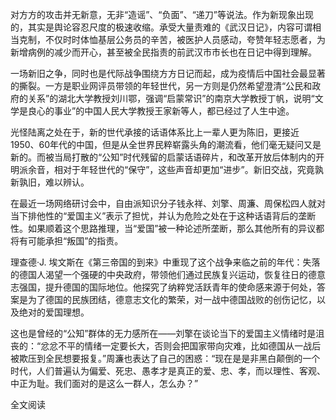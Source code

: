对方方的攻击并无新意，无非“造谣”、“负面”、“递刀”等说法。作为新现象出现的，其实是舆论容忍尺度的极速收缩。承受大量责难的《武汉日记》，内容可谓相当克制，不仅时时体恤基层公务员的辛苦，被医护人员感动，夸赞年轻志愿者，为新增病例的减少而开心，甚至被全民指责的前武汉市市长也在日记中得到理解。

一场新旧之争，同时也是代际战争围绕方方日记而起，成为疫情后中国社会最显著的撕裂。一方是职业网评员带领的年轻世代，另一方则是仍然希望澄清“公民和政府的关系”的湖北大学教授刘川鄂，强调“启蒙常识”的南京大学教授丁帆，说明“文学是良心的事业”的中国人民大学教授王家新等人，都已经过了人生中途。

光怪陆离之处在于，新的世代承接的话语体系比上一辈人更为陈旧，更接近1950、60年代的中国，但是从全世界民粹崭露头角的潮流看，他们毫无疑问又是新的。而被当局打散的“公知”时代残留的启蒙话语碎片，和改革开放后体制内的开明派余音，相对于年轻世代的“保守”，这些声音却更加“进步”。新旧交战，究竟孰新孰旧，难以辨认。

在最近一场网络研讨会中，自由派知识分子钱永祥、刘擎、周濂、周保松四人就对当下排他性的“爱国主义”表示了担忧，并认为危险之处在于这种话语背后的垄断性。如果顺着这个思路推理，当“爱国”被一种论述所垄断，那么其他所有的异议都将有可能承担“叛国”的指责。

理查德·J. 埃文斯在《第三帝国的到来》中重现了这个战争来临之前的年代：失落的德国人渴望一个强硬的中央政府，带领他们通过民族复兴运动，恢复往日的德意志强国，提升德国的国际地位。他探究了纳粹党活跃青年的使命感来源于何处，答案是为了德国的民族团结，德意志文化的繁荣，对一战中德国战败的创伤记忆，以及绝对的爱国理想。

这也是曾经的“公知”群体的无力感所在——刘擎在谈论当下的爱国主义情绪时是沮丧的：“忿忿不平的情绪一定要长大，否则会把国家带向灾难，比如德国从一战后被欺压到全民想要报复。”周濂也表达了自己的困惑：“现在是是非黑白颠倒的一个时代，人们普遍认为偏爱、死忠、愚孝才是真正的爱、忠、孝，而以理性、客观、中正为耻。我们面对的是这么一群人，怎么办？”

全文阅读


